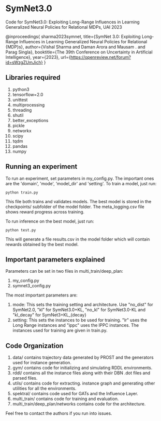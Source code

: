 
# SymNet3.0

Code for SymNet3.0: Exploiting Long-Range Influences in Learning Generalized Neural Policies for Relational MDPs, UAI 2023







@inproceedings{
    sharma2023symnet,
    title={SymNet 3.0: Exploiting Long-Range Influences in Learning Generalized Neural Policies for Relational {MDP}s},
    author={Vishal Sharma and Daman Arora and Mausam . and Parag Singla},
    booktitle={The 39th Conference on Uncertainty in Artificial Intelligence},
    year={2023},
    url={https://openreview.net/forum?id=sWzgZUmJich}
}
## Libraries required

1. python3
2. tensorflow=2.0
3. unittest
4. multiprocessing
5. threading
6. shutil
7. better_exceptions
8. pickle
9. networkx
10. scipy
11. tqdm
12. pandas
13. numpy


## Running an experiment

To run an experiment, set parameters in my_config.py. The important ones are the 'domain', 'mode', 'model_dir' and 'setting'. To train a model, just run:

```
python train.py
```

This file both trains and validates models. The best model is stored in the checkpoints/ subfolder of the model folder. The meta_logging.csv file shows reward progress across training.

To run inference on the best model, just run:

```
python test.py
```

This will generate a file results.csv in the model folder which will contain rewards obtained by the best model. 

## Important parameters explained

Parameters can be set in two files in multi_train/deep_plan:

1. my_config.py
2. symnet3_config.py

The most important parameters are:

1. mode: This sets the training setting and architecture. Use "no_dist" for SymNet2.0, "kl" for SymNet3.0+KL, "no_kl" for SymNet3.0-KL and "kl_decay" for SymNet3+KL_{decay}
2. setting: This sets the instances to be used for training. "lr" uses the Long Range instances and "ippc" uses the IPPC instances. The instances used for training are given in train.py. 
## Code Organization

1. data/ contains trajectory data generated by PROST and the generators used for instance generation.
2. gym/ contains code for initializing and simulating RDDL environments.
3. rddl/ contains all the instance files along with their DBN .dot files and parsed files.
4. utils/ contains code for extracting. instance graph and generating other utilities for all the environments.
5. spektral/ contains code used for GATs and the Influence Layer.
6. multi_train/ contains code for training and evaluation.
7. multi_train/deep_plan/networks contains code for the architecture.


Feel free to contact the authors if you run into issues.